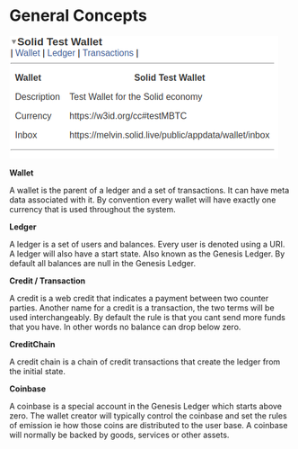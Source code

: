 # General Concepts

![A Test Wallet](.gitbook/assets/testwallet.png)

**Wallet**

A wallet is the parent of a ledger and a set of transactions.  It can have meta data associated with it.  By convention every wallet will have exactly one currency that is used throughout the system.

**Ledger**

A ledger is a set of users and balances.  Every user is denoted using a URI.  A ledger will also have a start state.  Also known as the Genesis Ledger.  By default all balances are null in the Genesis Ledger.

**Credit / Transaction**

A credit is a web credit that indicates a payment between two counter parties.  Another name for a credit is a transaction, the two terms will be used interchangeably.  By default the rule is that you cant send more funds that you have.  In other words no balance can drop below zero.

**CreditChain**

A credit chain is a chain of credit transactions that create the ledger from the initial state.

**Coinbase**

A coinbase is a special account in the Genesis Ledger which starts above zero.  The wallet creator will typically control the coinbase and set the rules of emission ie how those coins are distributed to the user base.  A coinbase will normally be backed by goods, services or other assets.

